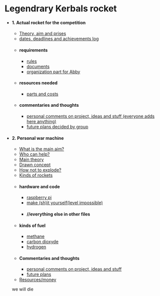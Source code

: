 # Legendrary Kerbals rocket
* #### 1. Actual rocket for the competition
    * [Theory, aim and prises]()
    * [dates, deadlines and achievements log]()
    * #### requirements
        * [rules]()
        * [documents]()
        * [organization part for Abby]()
    * #### resources needed
        * [parts and costs]()
    * #### commentaries and thoughts
        * [personal comments on project, ideas and stuff (everyone adds here anything)]()
        * [future plans decided by group]()
* #### 2. Personal war machine
    * [What is the main aim?]() 
    * [Who can help?]()
    * [Main theory]()
    * [Drawn concept]() 
    * [How not to explode?]() 
    * [Kinds of rockets]() 
    * #### hardware and code
        * [raspberry pi]()
        * [make (sh)it yourself(level impossible)]()
        * #### //everything else in other files
    * #### kinds of fuel
        * [methane]()
        * [carbon dioxyde]()
        * [hydrogen]()
    * #### Commentaries and thoughts
        * [personal comments on project, ideas and stuff]()
        * [future plans]()
    * [Resources/money]() 
    
    
   we will die
